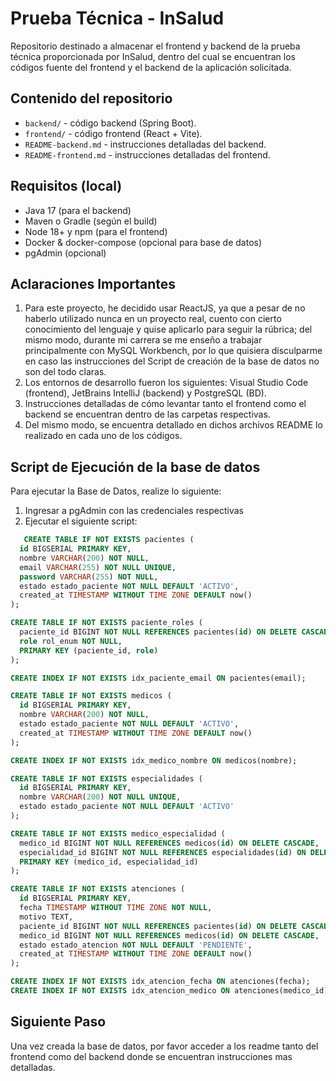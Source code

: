 # Prueba Técnica - InSalud
Repositorio destinado a almacenar el frontend y backend de la prueba técnica proporcionada por InSalud, dentro del cual se encuentran los códigos fuente del frontend y el backend de la aplicación solicitada.

## Contenido del repositorio
- `backend/` - código backend (Spring Boot).
- `frontend/` - código frontend (React + Vite).
- `README-backend.md` - instrucciones detalladas del backend.
- `README-frontend.md` - instrucciones detalladas del frontend.

## Requisitos (local)
- Java 17 (para el backend)
- Maven o Gradle (según el build)
- Node 18+ y npm (para el frontend)
- Docker & docker-compose (opcional para base de datos)
- pgAdmin (opcional)

## Aclaraciones Importantes
1. Para este proyecto, he decidido usar ReactJS, ya que a pesar de no haberlo utilizado nunca en un proyecto real, cuento con cierto conocimiento del lenguaje y quise aplicarlo para seguir la rúbrica; del mismo modo, durante mi carrera se me enseño a trabajar principalmente con MySQL Workbench, por lo que quisiera disculparme en caso las instrucciones del Script de creación de la base de datos no son del todo claras.
2. Los entornos de desarrollo fueron los siguientes: Visual Studio Code (frontend), JetBrains IntelliJ (backend) y PostgreSQL (BD).
3. Instrucciones detalladas de cómo levantar tanto el frontend como el backend se encuentran dentro de las carpetas respectivas.
4. Del mismo modo, se encuentra detallado en dichos archivos README lo realizado en cada uno de los códigos.

## Script de Ejecución de la base de datos
Para ejecutar la Base de Datos, realize lo siguiente:

1. Ingresar a pgAdmin con las credenciales respectivas
2. Ejecutar el siguiente script:
```sql
   CREATE TABLE IF NOT EXISTS pacientes (
  id BIGSERIAL PRIMARY KEY,
  nombre VARCHAR(200) NOT NULL,
  email VARCHAR(255) NOT NULL UNIQUE,
  password VARCHAR(255) NOT NULL,
  estado estado_paciente NOT NULL DEFAULT 'ACTIVO',
  created_at TIMESTAMP WITHOUT TIME ZONE DEFAULT now()
);

CREATE TABLE IF NOT EXISTS paciente_roles (
  paciente_id BIGINT NOT NULL REFERENCES pacientes(id) ON DELETE CASCADE,
  role rol_enum NOT NULL,
  PRIMARY KEY (paciente_id, role)
);

CREATE INDEX IF NOT EXISTS idx_paciente_email ON pacientes(email);

CREATE TABLE IF NOT EXISTS medicos (
  id BIGSERIAL PRIMARY KEY,
  nombre VARCHAR(200) NOT NULL,
  estado estado_paciente NOT NULL DEFAULT 'ACTIVO',
  created_at TIMESTAMP WITHOUT TIME ZONE DEFAULT now()
);

CREATE INDEX IF NOT EXISTS idx_medico_nombre ON medicos(nombre);

CREATE TABLE IF NOT EXISTS especialidades (
  id BIGSERIAL PRIMARY KEY,
  nombre VARCHAR(200) NOT NULL UNIQUE,
  estado estado_paciente NOT NULL DEFAULT 'ACTIVO'
);

CREATE TABLE IF NOT EXISTS medico_especialidad (
  medico_id BIGINT NOT NULL REFERENCES medicos(id) ON DELETE CASCADE,
  especialidad_id BIGINT NOT NULL REFERENCES especialidades(id) ON DELETE CASCADE,
  PRIMARY KEY (medico_id, especialidad_id)
);

CREATE TABLE IF NOT EXISTS atenciones (
  id BIGSERIAL PRIMARY KEY,
  fecha TIMESTAMP WITHOUT TIME ZONE NOT NULL,
  motivo TEXT,
  paciente_id BIGINT NOT NULL REFERENCES pacientes(id) ON DELETE CASCADE,
  medico_id BIGINT NOT NULL REFERENCES medicos(id) ON DELETE CASCADE,
  estado estado_atencion NOT NULL DEFAULT 'PENDIENTE',
  created_at TIMESTAMP WITHOUT TIME ZONE DEFAULT now()
);

CREATE INDEX IF NOT EXISTS idx_atencion_fecha ON atenciones(fecha);
CREATE INDEX IF NOT EXISTS idx_atencion_medico ON atenciones(medico_id);
```

## Siguiente Paso
Una vez creada la base de datos, por favor acceder a los readme tanto del frontend como del backend donde se encuentran instrucciones mas detalladas.
